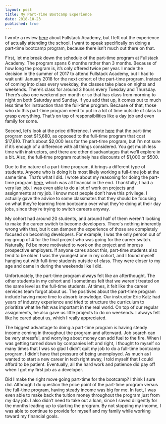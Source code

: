 ```yaml
---
layout: post
title: My Part-Time Bootcamp Experience
date: 2018-10-23
published: true
---
```


I wrote a review [here](http://www.marcopchen.com/2018/10/14/honest-review-of-fullstack-academy.html) about Fullstack Academy, but I left out the experience of actually attending the school. I want to speak specifically on doing a part-time bootcamp program, because there isn’t much out there on that.

First, let me break down the schedule of the part-time program at Fullstack Academy. The program spans 6 months rather than 3 months. Because of how long the program is, it’s only offered twice per year. I made the decision in the summer of 2017 to attend Fullstack Academy, but I had to wait until January 2018 for the next cohort of the part-time program. Instead of coming into class every weekday, the classes take place on nights and weekends. There’s class for around 3 hours every Tuesday and Thursday. There’s also one weekend per month or so that has class from morning to night on both Saturday and Sunday. If you add that up, it comes out to much less time for instruction than the full-time program. Because of that, those who do this part-time program need to put in a lot of time outside of class to grasp everything. That’s on top of responsibilities like a day job and even family for some.

Second, let’s look at the price difference. I wrote [here](http://www.marcopchen.com/2018/08/20/truth-about-coding-bootcamps.html) that the part-time program cost $15,680, as opposed to the full-time program that cost $17,610. That’s about $2,000 less for the part-time program, but I’m not sure if it’s enough of a difference with all things considered. You get much less time with instructors, and there are other disadvantages that we’ll explore in a bit. Also, the full-time program routinely has discounts of $1,000 or $500.

Due to the nature of a part-time program, it brings a different type of students. Anyone who is doing it is most likely working a full-time job at the same time. That’s what I did. I wrote about my reasoning for doing the part-time program [here](http://www.marcopchen.com/2017/12/29/changing-careers-and-coding-bootcamps.html), which was all financial in the end. Thankfully, I had a very lax job. I was even able to do a lot of work on projects and assignments at my job. I know most people don’t have this privilege. I actually gave the advice to some classmates that they should be focusing on what they’re learning from bootcamp over what they’re doing at their day jobs, since they’re trying to switch careers anyway.

My cohort had around 20 students, and around half of them weren't looking to make the career switch to become developers. There's nothing inherently wrong with that, but it can dampen the experience of those are completely focused on becoming developers. For example, I was the only person out of my group of 4 for the final project who was going for the career switch. Naturally, I'd be more motivated to work on the project and impress prospective employers. If anyone cares about this, part-time students also tend to be older. I was the youngest one in my cohort, and I found myself hanging out with full-time students outside of class. They were closer to my age and came in during the weekends like I did.

Unfortunately, the part-time program always felt like an afterthought. The other students in my cohort and I sometimes felt that we weren't treated on the same level as the full-time students. At times, it felt like the career services team forgot about us. The positives about the part-time program include having more time to absorb knowledge. Our instructor Eric Katz had years of industry experience and tried to structure the curriculum to prioritize what he felt was important in the real world. On top of our regular assignments, he also gave us little projects to do on weekends. I always felt like he cared about us, which I really appreciated.

The biggest advantage to doing a part-time program is having steady income coming in throughout the program and afterward. Job search can be very stressful, and worrying about money can add fuel to the fire. When I was getting turned down by companies left and right, I thought to myself so many times that I was so glad I didn’t quit my job to do a full-time bootcamp program. I didn’t have that pressure of being unemployed. As much as I wanted to start a new career in tech right away, I told myself that I could afford to be patient. Eventually, all the hard work and patience did pay off when I got my first job as a developer.

Did I make the right move going part-time for the bootcamp? I think I sure did. Although I do question the price point of the part-time program versus the full-time program, having steady income was big for me. In fact, I was even able to make back the tuition money throughout the program just from my day job. I also didn’t need to take out a loan, since I saved diligently for the months leading up to starting the program. By not stopping my income, I was able to continue to provide for myself and my family while working toward my financial goals.
